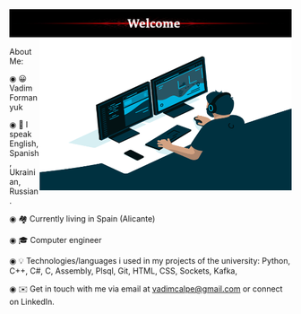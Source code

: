 
<img src="w1.png" style="width:100%; height:50px;"> 


<img align="right" src="code.gif" style="width:450px; height:270px;"> 

  
 About Me:

◉ 😀 Vadim Formanyuk

◉ 📙 I speak English, Spanish, Ukrainian, Russian.

◉ 🏘️ Currently living in Spain (Alicante)

◉ 🎓 Computer engineer

◉ 💡  Technologies/languages i used in my projects of the university: Python, C++, C#, C, Assembly,  Plsql, Git, HTML, CSS, Sockets, Kafka, 


◉ ✉️  Get in touch with me via email at vadimcalpe@gmail.com or connect on LinkedIn.
